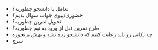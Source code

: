 + تعامل با دانشجو چطوریه؟
+ حضوری/پیوی جواب سوال بدیم؟
+ تحویل تمرین چطوریه؟ 
+ طرح تمرین قبل از ورود به تیم چطوریه؟
+ چه نکاتی رو باید رعایت کنیم که دانشجو زده نشه و بهش برنخوره
+ سرچ